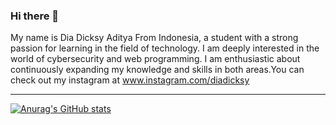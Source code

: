 ### Hi there 👋

My name is Dia Dicksy Aditya From Indonesia, a student with a strong passion for learning in the field of technology. I am deeply interested in the world of cybersecurity and web programming. I am enthusiastic about continuously expanding my knowledge and skills in both areas.You can check out my instagram at www.instagram.com/diadicksy

---
[![Anurag's GitHub stats](https://github-readme-stats.vercel.app/api?username=210ribu)](https://github.com/anuraghazra/github-readme-stats)
